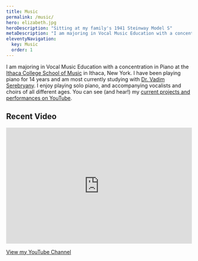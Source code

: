 ```yaml
---
title: Music
permalink: /music/
hero: elizabeth.jpg
heroDescription: "Sitting at my family's 1941 Steinway Model S"
metaDescription: "I am majoring in Vocal Music Education with a concentration in Piano at the Ithaca College School of Music in Ithaca, New York."
eleventyNavigation:
  key: Music
  order: 1
---
```

I am majoring in Vocal Music Education with a concentration in Piano at the [Ithaca College School of Music](https://www.ithaca.edu/academics/school-music) in Ithaca, New York. I have been playing piano for 14 years and am most currently studying with [Dr. Vadim Serebryany](https://www.ithaca.edu/faculty/vserebryany). I enjoy playing solo piano, and accompanying vocalists and choirs of all different ages. You can see (and hear!) my [current projects and performances on YouTube](https://www.youtube.com/channel/UCP7cOJzRu6yNu0tx3ImuNSA).

## Recent Video

<iframe width="100%" height="315" src="https://www.youtube.com/embed/EXoICsvIoLU" frameborder="0" allow="accelerometer; autoplay; clipboard-write; encrypted-media; gyroscope; picture-in-picture" allowfullscreen></iframe>

<a href="https://www.youtube.com/channel/UCP7cOJzRu6yNu0tx3ImuNSA" class="button">View my YouTube Channel</a>

